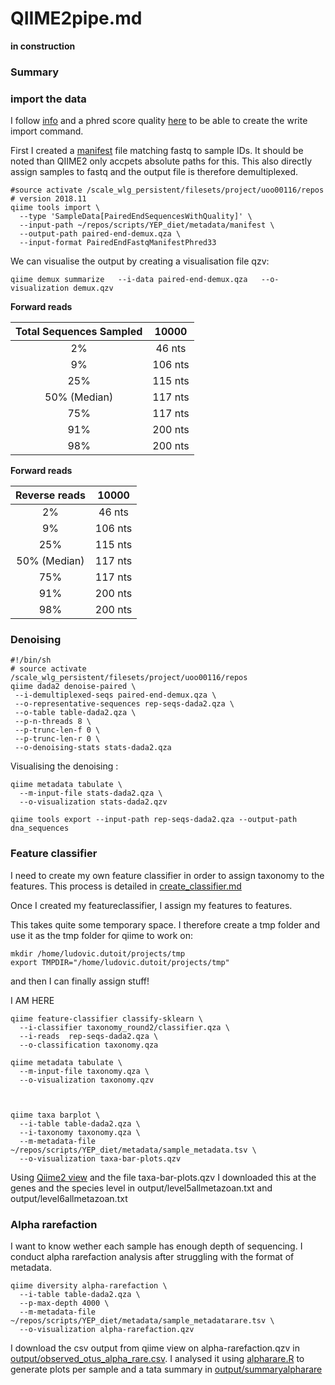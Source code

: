 # QIIME2pipe.md

**in construction**

### Summary

### import the data

I follow [info](https://docs.qiime2.org/2018.11/tutorials/importing/#manifest-file) and a phred score quality [here](https://www.drive5.com/usearch/manual/quality_score.html) to be able to create the write import command.

First I created a [manifest](metadata/manifest) file matching fastq to sample IDs. It should be noted than QIIME2 only accpets absolute paths for this. This also directly assign samples to fastq and the output file is therefore demultiplexed.

```
#source activate /scale_wlg_persistent/filesets/project/uoo00116/repos # version 2018.11
qiime tools import \
  --type 'SampleData[PairedEndSequencesWithQuality]' \
  --input-path ~/repos/scripts/YEP_diet/metadata/manifest \ 
  --output-path paired-end-demux.qza \
  --input-format PairedEndFastqManifestPhred33
```
We can visualise the output by creating a visualisation file qzv:


```
qiime demux summarize   --i-data paired-end-demux.qza   --o-visualization demux.qzv
```


**Forward reads**


**Total Sequences Sampled**|**10000**
:-----:|:-----:
2%|46 nts
9%|106 nts
25%|115 nts
50% (Median)|117 nts
75%|117 nts
91%|200 nts
98%|200 nts

**Forward reads**


**Reverse reads**|**10000**
:-----:|:-----:
2%|46 nts
9%|106 nts
25%|115 nts
50% (Median)|117 nts
75%|117 nts
91%|200 nts
98%|200 nts

### Denoising

```
#!/bin/sh
# source activate /scale_wlg_persistent/filesets/project/uoo00116/repos
qiime dada2 denoise-paired \
 --i-demultiplexed-seqs paired-end-demux.qza \
 --o-representative-sequences rep-seqs-dada2.qza \
 --o-table table-dada2.qza \
 --p-n-threads 8 \
 --p-trunc-len-f 0 \
 --p-trunc-len-r 0 \  
 --o-denoising-stats stats-dada2.qza 
```

Visualising the denoising :


```
qiime metadata tabulate \
  --m-input-file stats-dada2.qza \
  --o-visualization stats-dada2.qzv

qiime tools export --input-path rep-seqs-dada2.qza --output-path dna_sequences
```


### Feature classifier

I need to create my own feature classifier in order to assign taxonomy to the features. This process is detailed in [create_classifier.md](create_classifier.md)


Once I created my featureclassifier, I assign my features to features.

 This takes quite some temporary space. I therefore create a tmp folder and use it as the tmp folder for qiime to work on:

```
mkdir /home/ludovic.dutoit/projects/tmp
export TMPDIR="/home/ludovic.dutoit/projects/tmp"
```

and then  I can finally assign stuff!

I AM HERE

```
qiime feature-classifier classify-sklearn \
  --i-classifier taxonomy_round2/classifier.qza \
  --i-reads  rep-seqs-dada2.qza \
  --o-classification taxonomy.qza

qiime metadata tabulate \
  --m-input-file taxonomy.qza \
  --o-visualization taxonomy.qzv



qiime taxa barplot \
  --i-table table-dada2.qza \
  --i-taxonomy taxonomy.qza \
  --m-metadata-file ~/repos/scripts/YEP_diet/metadata/sample_metadata.tsv \
  --o-visualization taxa-bar-plots.qzv
```

Using [Qiime2 view](https://view.qiime2.org) and the file taxa-bar-plots.qzv I downloaded this at the genes and the species level in output/level5allmetazoan.txt and output/level6allmetazoan.txt

### Alpha rarefaction


I want to know wether each sample has enough depth of sequencing. I conduct alpha rarefaction analysis after struggling with the format of metadata.

```
qiime diversity alpha-rarefaction \
  --i-table table-dada2.qza \
  --p-max-depth 4000 \
  --m-metadata-file  ~/repos/scripts/YEP_diet/metadata/sample_metadatarare.tsv \
  --o-visualization alpha-rarefaction.qzv
 ```

 I download the csv output from qiime view on alpha-rarefaction.qzv in [output/observed_otus_alpha_rare.csv](output/observed_otus_alpha_rare.csv). I analysed it using [alpharare.R](alpharare.R) to generate plots per sample and a tata summary in [output/summaryalpharare](output/summaryalpharare)